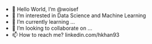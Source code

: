 - 👋 Hello World, I’m @woisef
- 👀 I’m interested in Data Science and Machine Learning
- 🌱 I’m currently learning ...
- 💞️ I’m looking to collaborate on ...
- 📫 How to reach me? linkedin.com/hkhan93

<!---
woisef/woisef is a ✨ special ✨ repository because its `README.md` (this file) appears on your GitHub profile.
You can click the Preview link to take a look at your changes.
--->
